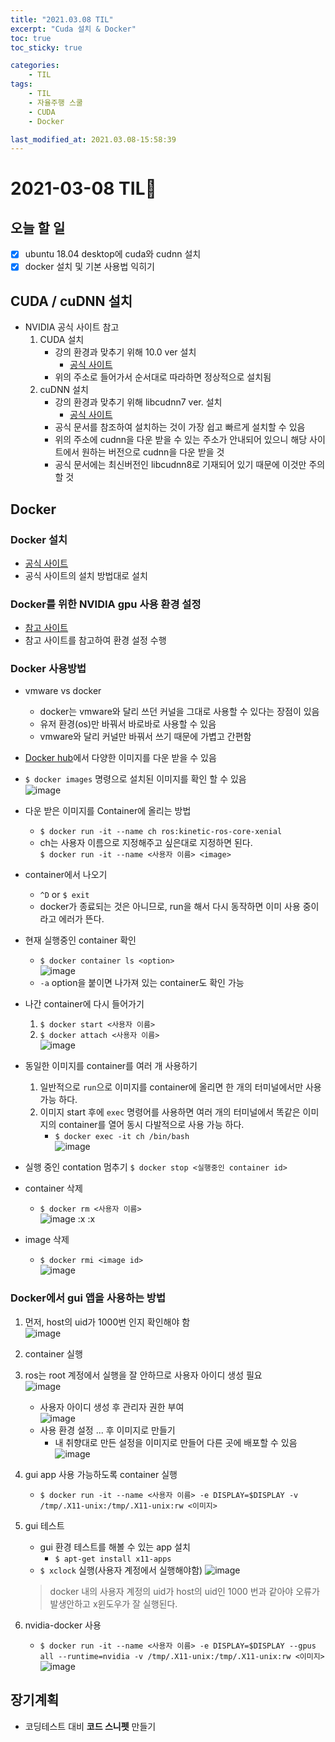 ```yaml
---
title: "2021.03.08 TIL"
excerpt: "Cuda 설치 & Docker"
toc: true
toc_sticky: true

categories:
    - TIL 
tags:
    - TIL
    - 자율주행 스쿨
    - CUDA
    - Docker

last_modified_at: 2021.03.08-15:58:39   
---
```

 
# 2021-03-08 TIL📓
## 오늘 할 일
- [x] ubuntu 18.04 desktop에 cuda와 cudnn 설치
- [x] docker 설치 및 기본 사용법 익히기 

## CUDA / cuDNN 설치
- NVIDIA 공식 사이트 참고
    1. CUDA 설치
        - 강의 환경과 맞추기 위해 10.0 ver 설치
            - [공식 사이트](https://developer.nvidia.com/cuda-10.0-download-archive)
        - 위의 주소로 들어가서 순서대로 따라하면 정상적으로 설치됨
    2. cuDNN 설치
        - 강의 환경과 맞추기 위해 libcudnn7 ver. 설치
            - [공식 사이트](https://docs.nvidia.com/deeplearning/cudnn/install-guide/index.html)
        - 공식 문서를 참조하여 설치하는 것이 가장 쉽고 빠르게 설치할 수 있음
        - 위의 주소에 cudnn을 다운 받을 수 있는 주소가 안내되어 있으니 해당 사이트에서 원하는 버전으로 cudnn을 다운 받을 것
        - 공식 문서에는 최신버전인 libcudnn8로 기재되어 있기 때문에 이것만 주의 할 것

## Docker
### Docker 설치
- [공식 사이트](https://docs.docker.com/engine/install/ubuntu/)
- 공식 사이트의 설치 방법대로 설치

### Docker를 위한 NVIDIA gpu 사용 환경 설정
- [참고 사이트](https://cnvrg.io/how-to-setup-docker-and-nvidia-docker-2-0-on-ubuntu-18-04/)
- 참고 사이트를 참고하여 환경 설정 수행

### Docker 사용방법
- vmware vs docker
    - docker는 vmware와 달리 쓰던 커널을 그대로 사용할 수 있다는 장점이 있음
    - 유저 환경(os)만 바꿔서 바로바로 사용할 수 있음
    - vmware와 달리 커널만 바꿔서 쓰기 때문에 가볍고 간편함
- [Docker hub](https://hub.docker.com/)에서 다양한 이미지를 다운 받을 수 있음
- `$ docker images` 명령으로 설치된 이미지를 확인 할 수 있음\
![image](/assets/images/lecture/week15_imgs/210308_01.png)

- 다운 받은 이미지를 Container에 올리는 방법
    - `$ docker run -it --name ch ros:kinetic-ros-core-xenial`
    - ch는 사용자 이름으로 지정해주고 싶은대로 지정하면 된다.\
        `$ docker run -it --name <사용자 이름> <image>`
    
- container에서 나오기
    - `^D` or `$ exit`
    - docker가 종료되는 것은 아니므로, run을 해서 다시 동작하면 이미 사용 중이라고 에러가 뜬다.

- 현재 실행중인 container 확인
    - `$ docker container ls <option>`\
![image](/assets/images/lecture/week15_imgs/210308_02.png)
    - `-a` option을 붙이면 나가져 있는 container도 확인 가능

- 나간 container에 다시 들어가기
    1. `$ docker start <사용자 이름>`
    2. `$ docker attach <사용자 이름>`\
![image](/assets/images/lecture/week15_imgs/210308_03.png)

- 동일한 이미지를 container를 여러 개 사용하기
    1. 일반적으로 `run`으로 이미지를 container에 올리면 한 개의 터미널에서만 사용 가능 하다.
    2. 이미지 start 후에 `exec` 명령어를 사용하면 여러 개의 터미널에서 똑같은 이미지의 container를 열어 동시 다발적으로 사용 가능 하다.
        - `$ docker exec -it ch /bin/bash`\
![image](/assets/images/lecture/week15_imgs/210308_04.png)

- 실행 중인 contation 멈추기
    `$ docker stop <실행중인 container id>`

- container 삭제
    - `$ docker rm <사용자 이름>`\
![image](/assets/images/lecture/week15_imgs/210308_05.png)
:x
:x
- image 삭제
    - `$ docker rmi <image id>`\
![image](/assets/images/lecture/week15_imgs/210308_06.png)

### Docker에서 gui 앱을 사용하는 방법
1. 먼저, host의 uid가 1000번 인지 확인해야 함\
![image](/assets/images/lecture/week15_imgs/210308_07.png)

2. container 실행

3. ros는 root 계정에서 실행을 잘 안하므로 사용자 아이디 생성 필요\
![image](/assets/images/lecture/week15_imgs/210308_08.png)
    - 사용자 아이디 생성 후 관리자 권한 부여\
![image](/assets/images/lecture/week15_imgs/210308_09.png)
    - 사용 환경 설정 ... 후 이미지로 만들기
        - 내 취향대로 만든 설정을 이미지로 만들어 다른 곳에 배포할 수 있음
![image](/assets/images/lecture/week15_imgs/210308_10.png)

4. gui app 사용 가능하도록 container 실행
    - `$ docker run -it --name <사용자 이름> -e DISPLAY=$DISPLAY -v /tmp/.X11-unix:/tmp/.X11-unix:rw <이미지>`

5. gui 테스트
    - gui 환경 테스트를 해볼 수 있는 app 설치
        - `$ apt-get install x11-apps`
    - `$ xclock` 실행(사용자 계정에서 실행해야함)
![image](/assets/images/lecture/week15_imgs/210308_11.png)
    > docker 내의 사용자 계정의 uid가 host의 uid인 1000 번과 같아야 오류가 발생안하고 x윈도우가 잘 실행된다.

6. nvidia-docker 사용
    - `$ docker run -it --name <사용자 이름> -e DISPLAY=$DISPLAY --gpus all --runtime=nvidia -v /tmp/.X11-unix:/tmp/.X11-unix:rw <이미지>`
![image](/assets/images/lecture/week15_imgs/210308_12.png)

## 장기계획
- 코딩테스트 대비 **코드 스니펫** 만들기
